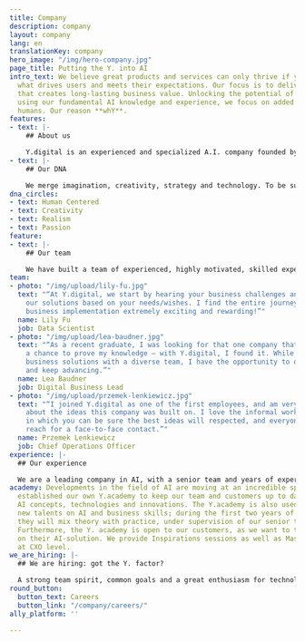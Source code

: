 ```yaml
---
title: Company
description: company
layout: company
lang: en
translationKey: company
hero_image: "/img/hero-company.jpg"
page_title: Putting the Y. into AI
intro_text: We believe great products and services can only thrive if you understand
  what drives users and meets their expectations. Our focus is to deliver AI solutions
  that creates long-lasting business value. Unlocking the potential of knowledge and
  using our fundamental AI knowledge and experience, we focus on added value to empower
  humans. Our reason **whY**.
features:
- text: |-
    ## About us

    Y.digital is an experienced and specialized A.I. company founded by accomplished professionals. Our focus and ambition is to design, build, and deliver intelligent solutions that empower humans. We use our own unique approach and cutting-edge AI platform Ally to create conversational AI solutions that help customers to engage with companies in a more pleasant and intelligent way, as well as Intelligent Document Processing solutions to support organisations in making knowledge-intensive processes more consistent, scalable, and efficient.
- text: |-
    ## Our DNA

    We merge imagination, creativity, strategy and technology. To be successful in reaching ambitious goals, we work very closely with our customers and partners. We do this to remain the specialist firm we are, while including specific domain knowledge if required. To this end, we focus on a few critical things that are central to our success and are in our DNA:
dna_circles:
- text: Human Centered
- text: Creativity
- text: Realism
- text: Passion
feature:
- text: |-
    ## Our team

    We have built a team of experienced, highly motivated, skilled experts in various disciplines: strategy, business transformation, AI technology. We translate a fundamental scientific knowledge of AI concepts into day-to-day AI solutions. All have a shared passion: helping organizations to deliver concrete business value, with AI solutions that empower humans. The team is made up of 7 nationalities, with mixed cultural backgrounds and is based in the Netherlands (headquarters) and Vietnam.
team:
- photo: "/img/upload/lily-fu.jpg"
  text: "“At Y.digital, we start by hearing your business challenges and then customize/create
    our solutions based on your needs/wishes. I find the entire journey of end-to-end
    business implementation extremely exciting and rewarding!”"
  name: Lily Fu
  job: Data Scientist
- photo: "/img/upload/lea-baudner.jpg"
  text: "“As a recent graduate, I was looking for that one company that offers me
    a chance to prove my knowledge – with Y.digital, I found it. While solving complex
    business solutions with a diverse team, I have the opportunity to develop my skillset
    and keep advancing.”"
  name: Lea Baudner
  job: Digital Business Lead
- photo: "/img/upload/przemek-lenkiewicz.jpg"
  text: "“I joined Y.digital as one of the first employees, and am very enthusiastic
    about the ideas this company was built on. I love the informal work environment
    in which you can be sure the best ideas will respected, and everyone is within
    reach for a face-to-face contact.”"
  name: Przemek Lenkiewicz
  job: Chief Operations Officer
experience: |-
  ## Our experience

  We are a leading company in AI, with a senior team and years of experience in digital transformation and AI. We work for A-brands in various sectors, such as Financial Services, Health and (semi) Public. We have a proven track record in strategy, designing, building and growing AI solutions in various sectors: Financial Services, Industry, Health and (semi) Public.
academy: Developments in the field of AI are moving at an incredible speed. So, we
  established our own Y.academy to keep our team and customers up to date with new
  AI concepts, technologies and innovations. The Y.academy is also used to train our
  new talents on AI and business skills; during the first two years of their career
  they will mix theory with practice, under supervision of our senior team members.
  Furthermore, the Y. academy is open to our customers, as we want to transfer knowledge
  on their AI-solution. We provide Inspirations sessions as well as Masterclasses
  at CXO level.
we_are_hiring: |-
  ## We are hiring: got the Y. factor?

  A strong team spirit, common goals and a great enthusiasm for technology: this is what Y.digital stands for. Talent drives our capacity to deliver the best solutions and services for our customers. Join us on this exciting journey and our team of people, we are always open to meet!
round_button:
  button_text: Careers
  button_link: "/company/careers/"
ally_platform: ''

---
```

